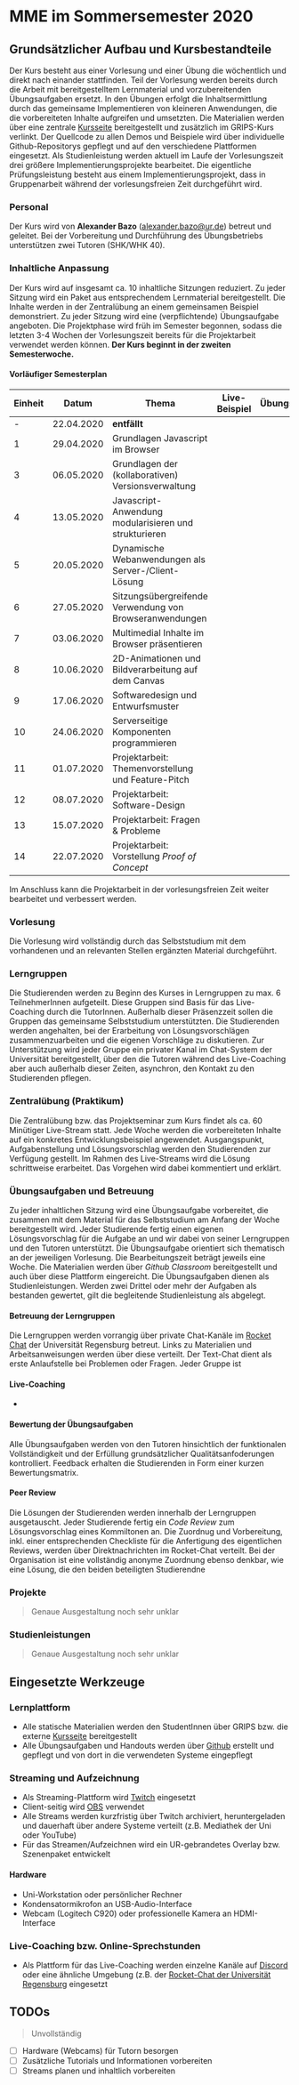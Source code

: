 # MME im Sommersemester 2020

## Grundsätzlicher Aufbau und Kursbestandteile
Der Kurs besteht aus einer Vorlesung und einer Übung die wöchentlich und direkt nach einander stattfinden. Teil der Vorlesung werden bereits durch die Arbeit mit bereitgestelltem Lernmaterial und vorzubereitenden Übungsaufgaben ersetzt. In den Übungen erfolgt die Inhaltsermittlung durch das gemeinsame Implementieren von kleineren Anwendungen, die die vorbereiteten Inhalte aufgreifen und umsetzten. Die Materialien werden über eine zentrale [Kursseite](https://regensburger-forscher.de/mme/) bereitgestellt und zusätzlich im GRIPS-Kurs verlinkt. Der Quellcode zu allen Demos und Beispiele wird über individuelle Github-Repositorys gepflegt und auf den verschiedene Plattformen eingesetzt. Als Studienleistung werden aktuell im Laufe der Vorlesungszeit drei größere Implementierungsprojekte bearbeitet. Die eigentliche Prüfungsleistung besteht aus einem Implementierungsprojekt, dass in Gruppenarbeit während der vorlesungsfreien Zeit durchgeführt wird. 

### Personal
Der Kurs wird von **Alexander Bazo** (alexander.bazo@ur.de) betreut und geleitet. Bei der Vorbereitung und Durchführung des Übungsbetriebs unterstützen zwei Tutoren (SHK/WHK 40).
### Inhaltliche Anpassung
Der Kurs wird auf insgesamt ca. 10 inhaltliche Sitzungen reduziert. Zu jeder Sitzung wird ein Paket aus entsprechendem Lernmaterial bereitgestellt. Die Inhalte werden in der Zentralübung an einem gemeinsamen Beispiel demonstriert. Zu jeder Sitzung wird eine (verpflichtende) Übungsaufgabe angeboten. Die Projektphase wird früh im Semester begonnen, sodass die letzten 3-4 Wochen der Vorlesungszeit bereits für die Projektarbeit verwendet werden können. **Der Kurs beginnt in der zweiten Semesterwoche.**
#### Vorläufiger Semesterplan
| Einheit | Datum | Thema | Live-Beispiel | Übungsaufgabe | Coaching |
|---|-------|-------|---------------|---------------|----------|
|-| 22.04.2020 | **entfällt** | | | |
|1| 29.04.2020 | Grundlagen Javascript im Browser | | | |
|3| 06.05.2020 | Grundlagen der (kollaborativen) Versionsverwaltung | | | |
|4| 13.05.2020 | Javascript-Anwendung modularisieren und strukturieren | | | |
|5| 20.05.2020 | Dynamische Webanwendungen als Server-/Client-Lösung | | | |
|6| 27.05.2020 | Sitzungsübergreifende Verwendung von Browseranwendungen | | | |
|7| 03.06.2020 | Multimedial Inhalte im Browser präsentieren | | | |
|8| 10.06.2020 | 2D-Animationen und Bildverarbeitung auf dem Canvas
|9| 17.06.2020 | Softwaredesign und Entwurfsmuster | | | |
|10| 24.06.2020 | Serverseitige Komponenten programmieren | | | |
|11| 01.07.2020 | Projektarbeit: Themenvorstellung und Feature-Pitch | | | |
|12| 08.07.2020 | Projektarbeit: Software-Design | | | |
|13| 15.07.2020 | Projektarbeit: Fragen & Probleme | | | |
|14| 22.07.2020 | Projektarbeit: Vorstellung *Proof of Concept*| | | |

Im Anschluss kann die Projektarbeit in der vorlesungsfreien Zeit weiter bearbeitet und verbessert werden.

### Vorlesung
Die Vorlesung wird vollständig durch das Selbststudium mit dem vorhandenen und an relevanten Stellen ergänzten Material durchgeführt. 
### Lerngruppen
Die Studierenden werden zu Beginn des Kurses in Lerngruppen zu max. 6 TeilnehmerInnen aufgeteilt. Diese Gruppen sind Basis für das Live-Coaching durch die TutorInnen. Außerhalb dieser Präsenzzeit sollen die Gruppen das gemeinsame Selbststudium unterstützten. Die Studierenden werden angehalten, bei der Erarbeitung von Lösungsvorschlägen zusammenzuarbeiten und die eigenen Vorschläge zu diskutieren.  Zur Unterstützung wird jeder Gruppe ein privater Kanal im Chat-System der Universität bereitgestellt, über den die Tutoren während des Live-Coaching aber auch außerhalb dieser Zeiten, asynchron, den Kontakt zu den Studierenden pflegen.
### Zentralübung (Praktikum)
Die Zentralübung bzw. das Projektseminar zum Kurs findet als ca. 60 Minütiger Live-Stream statt. Jede Woche werden die vorbereiteten Inhalte auf ein konkretes Entwicklungsbeispiel angewendet. Ausgangspunkt, Aufgabenstellung und Lösungsvorschlag werden den Studierenden zur Verfügung gestellt. Im Rahmen des Live-Streams wird die Lösung schrittweise erarbeitet. Das Vorgehen wird dabei kommentiert und erklärt.
### Übungsaufgaben und Betreuung
Zu jeder inhaltlichen Sitzung wird eine Übungsaufgabe vorbereitet, die zusammen mit dem Material für das Selbststudium am Anfang der Woche bereitgestellt wird. Jeder Studierende fertig einen eigenen Lösungsvorschlag für die Aufgabe an und wir dabei von seiner Lerngruppen und den Tutoren unterstützt. Die Übungsaufgabe orientiert sich thematisch an der jeweiligen Vorlesung. Die Bearbeitungszeit beträgt jeweils eine Woche. Die Materialien werden über *Github Classroom* bereitgestellt und auch über diese Plattform eingereicht. Die Übungsaufgaben dienen als Studienleistungen. Werden zwei Drittel oder mehr der Aufgaben als bestanden gewertet, gilt die begleitende Studienleistung als abgelegt.
#### Betreuung der Lerngruppen
Die Lerngruppen werden vorrangig über private Chat-Kanäle im [Rocket Chat](https://chat.ur.de) der Universität Regensburg betreut. Links zu Materialien und Arbeitsanweisungen werden über diese verteilt. Der Text-Chat dient als erste Anlaufstelle bei Problemen oder Fragen. Jeder Gruppe ist
#### Live-Coaching
-
#### Bewertung der Übungsaufgaben
Alle Übungsaufgaben werden von den Tutoren  hinsichtlich der funktionalen Vollständigkeit und der Erfüllung grundsätzlicher Qualitätsanfoderungen kontrolliert. Feedback erhalten die Studierenden in Form einer kurzen Bewertungsmatrix. 
#### Peer Review
Die Lösungen der Studierenden werden innerhalb der Lerngruppen ausgetauscht. Jeder Studierende fertig ein *Code Review* zum Lösungsvorschlag eines Kommiltonen an. Die Zuordnug und Vorbereitung, inkl. einer entsprechenden Checkliste für die Anfertigung des eigentlichen Reviews, werden über Direktnachrichten im Rocket-Chat verteilt. Bei der Organisation ist eine vollständig anonyme Zuordnung ebenso denkbar, wie eine Lösung, die den beiden beteiligten Studierendne

### Projekte
> Genaue Ausgestaltung noch sehr unklar

### Studienleistungen
> Genaue Ausgestaltung noch sehr unklar

## Eingesetzte Werkzeuge
### Lernplattform
- Alle statische Materialien werden den StudentInnen über GRIPS bzw. die externe [Kursseite](https://regensburger-forscher.de/mme/) bereitgestellt
- Alle Übungsaufgaben und Handouts werden über [Github](https://github.com/Android-Regensburg) erstellt und gepflegt und von dort in die verwendeten Systeme eingepflegt
### Streaming und Aufzeichnung
- Als Streaming-Plattform wird [Twitch](twitch.tv) eingesetzt
- Client-seitig wird [OBS](https://obsproject.com/de) verwendet
- Alle Streams werden kurzfristig über Twitch archiviert, heruntergeladen und dauerhaft über andere Systeme verteilt (z.B. Mediathek der Uni oder YouTube)
- Für das Streamen/Aufzeichnen wird ein UR-gebrandetes Overlay bzw. Szenenpaket entwickelt
#### Hardware
- Uni-Workstation oder persönlicher Rechner
- Kondensatormikrofon an USB-Audio-Interface
- Webcam (Logitech C920) oder professionelle Kamera an HDMI-Interface
### Live-Coaching bzw. Online-Sprechstunden
- Als Plattform für das Live-Coaching werden einzelne Kanäle auf [Discord](https://discordapp.com/) oder eine ähnliche Umgebung (z.B. der [Rocket-Chat der Universität Regensburg]([https://chat.ur.de](https://chat.ur.de/)) eingesetzt
## TODOs
> Unvollständig

* [ ] Hardware (Webcams) für Tutorn besorgen
* [ ] Zusätzliche Tutorials und Informationen vorbereiten
* [ ] Streams planen und inhaltlich vorbereiten 
<!--stackedit_data:
eyJoaXN0b3J5IjpbLTEwMDM4OTQ5MDgsLTE4MTQxODQ1OTEsMT
g1ODQ4MTUwNCwyODQ0NjIyMjAsMTI5NTQ2MjEzLC0xNjk5NzQy
OTIwLC0xMzUwODQxMTgyLC0xMzE2MTM2OTM4LC0xMjQ1NDQwOD
g4LC03ODQ0NDU1MTcsMTUyODI5NDA3OCw1ODU0MjU0NDQsMTkz
OTI3NzE1OCwtMTgwMDE2NDAwMCwtMTU3NTkzMzU2NiwtMTQ0ND
g1NDQwNywtNTU2MjEzNTU3LC0xNDQ5MjIyMzQ3XX0=
-->